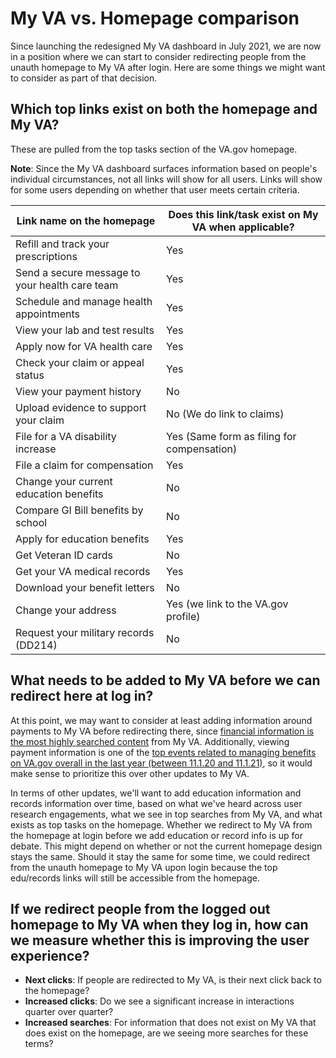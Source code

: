 # My VA vs. Homepage comparison

Since launching the redesigned My VA dashboard in July 2021, we are now in a position where we can start to consider redirecting people from the unauth homepage to My VA after login. Here are some things we might want to consider as part of that decision.

## Which top links exist on both the homepage and My VA?

These are pulled from the top tasks section of the VA.gov homepage.

**Note**: Since the My VA dashboard surfaces information based on people's individual circumstances, not all links will show for all users. Links will show for some users depending on whether that user meets certain criteria.

|Link name on the homepage | Does this link/task exist on My VA when applicable?|
|--------------------------|------------------------------------|
|Refill and track your prescriptions | Yes |
|Send a secure message to your health care team | Yes |
|Schedule and manage health appointments | Yes |
|View your lab and test results | Yes |
|Apply now for VA health care| Yes |
|Check your claim or appeal status| Yes |
|View your payment history| No |
|Upload evidence to support your claim| No (We do link to claims) |
|File for a VA disability increase| Yes (Same form as filing for compensation) |
|File a claim for compensation| Yes |
|Change your current education benefits| No|
|Compare GI Bill benefits by school| No|
|Apply for education benefits| Yes|
|Get Veteran ID cards| No|
|Get your VA medical records| Yes|
|Download your benefit letters| No|
|Change your address| Yes (we link to the VA.gov profile)|
|Request your military records (DD214)| No|

## What needs to be added to My VA before we can redirect here at log in?

At this point, we may want to consider at least adding information around payments to My VA before redirecting there, since [financial information is the most highly searched content](https://github.com/department-of-veterans-affairs/va.gov-team/blob/master/products/identity-personalization/my-va/product/post-2.0-redesign-analytics.md#searches) from My VA. Additionally, viewing payment information is one of the [top events related to managing benefits on VA.gov overall in the last year (between 11.1.20 and 11.1.21)](https://analytics.google.com/analytics/web/#/report/content-event-events/a50123418w177519031p176188361/_u.date00=20201101&_u.date01=20211101&explorer-table.plotKeys=%5B%5D&explorer-table.rowStart=0&explorer-table.rowCount=50&_r.drilldown=analytics.eventCategory:Interactions/), so it would make sense to prioritize this over other updates to My VA.

In terms of other updates, we'll want to add education information and records information over time, based on what we've heard across user research engagements, what we see in top searches from My VA, and what exists as top tasks on the homepage. Whether we redirect to My VA from the homepage at login before we add education or record info is up for debate. This might depend on whether or not the current homepage design stays the same. Should it stay the same for some time, we could redirect from the unauth homepage to My VA upon login because the top edu/records links will still be accessible from the homepage.


## If we redirect people from the logged out homepage to My VA when they log in, how can we measure whether this is improving the user experience?

- **Next clicks**: If people are redirected to My VA, is their next click back to the homepage?
- **Increased clicks**: Do we see a significant increase in interactions quarter over quarter? 
- **Increased searches**: For information that does not exist on My VA that does exist on the homepage, are we seeing more searches for these terms?

